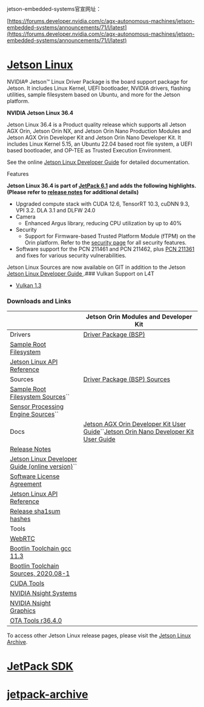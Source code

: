 jetson-embedded-systems官宣网址：

[https://forums.developer.nvidia.com/c/agx-autonomous-machines/jetson-embedded-systems/announcements/71/l/latest](https://forums.developer.nvidia.com/c/agx-autonomous-machines/jetson-embedded-systems/announcements/71/l/latest)

# [Jetson Linux](https://developer.nvidia.com/embedded/jetson-linux-r3640)

NVIDIA® Jetson™ Linux Driver Package is the board support package for Jetson. It includes Linux Kernel, UEFI bootloader, NVIDIA drivers, flashing utilities, sample filesystem based on Ubuntu, and more for the Jetson platform.

**NVIDIA Jetson Linux 36.4**

Jetson Linux 36.4 is a Product quality release which supports all Jetson AGX Orin, Jetson Orin NX, and Jetson Orin Nano Production Modules and Jetson AGX Orin Developer Kit and Jetson Orin Nano Developer Kit. It includes Linux Kernel 5.15, an Ubuntu 22.04 based root file system, a UEFI based bootloader, and OP-TEE as Trusted Execution Environment.

See the online [Jetson Linux Developer Guide](https://docs.nvidia.com/jetson/archives/r36.4/DeveloperGuide/index.html) for detailed documentation.

Features

**Jetson Linux 36.4 is part of [JetPack 6.1](https://developer.nvidia.com/embedded/jetpack-sdk-61) and adds the following highlights. (Please refer to [release notes](https://docs.nvidia.com/jetson/archives/r36.4/ReleaseNotes/Jetson_Linux_Release_Notes_r36.4.pdf) for additional details)**

* Upgraded compute stack with CUDA 12.6, TensorRT 10.3, cuDNN 9.3, VPI 3.2. DLA 3.1 and DLFW 24.0
* Camera
  * Enhanced Argus library, reducing CPU utilization by up to 40%
* Security
  * Support for Firmware-based Trusted Platform Module (fTPM) on the Orin platform. Refer to the [security page](https://docs.nvidia.com/jetson/archives/r36.4/DeveloperGuide/SD/Security.html) for all security features.
* Software support for the PCN 211461 and PCN 211462, plus [PCN 211361](https://developer.nvidia.com/downloads/assets/embedded/secure/jetson/orin_nx/docs/jetson_orin_nx_16gb_pcn211361_bom_addition_of_dram.pdf) and fixes for various security vulnerabilities.

Jetson Linux Sources are now available on GIT in addition to the Jetson [Jetson Linux Developer Guide ](https://docs.nvidia.com/jetson/archives/r36.4/DeveloperGuide/SD/WorkingWithSources.html).### Vulkan Support on L4T

* [Vulkan 1.3](https://developer.nvidia.com/embedded/vulkan)

### Downloads and Links

|                                                                                                                                                                               | Jetson Orin Modules and Developer Kit                                                                                                                                                                                                                                  |
| ----------------------------------------------------------------------------------------------------------------------------------------------------------------------------- | ---------------------------------------------------------------------------------------------------------------------------------------------------------------------------------------------------------------------------------------------------------------------- |
| Drivers                                                                                                                                                                       | [Driver Package (BSP)](https://developer.nvidia.com/downloads/embedded/l4t/r36_release_v4.0/release/Jetson_Linux_R36.4.0_aarch64.tbz2)                                                                                                                                    |
| [Sample Root Filesystem](https://developer.nvidia.com/downloads/embedded/l4t/r36_release_v4.0/release/Tegra_Linux_Sample-Root-Filesystem_R36.4.0_aarch64.tbz2)                   |                                                                                                                                                                                                                                                                        |
| [Jetson Linux API Reference](https://developer.nvidia.com/embedded/L4T/r36_release_v4.0/Release/Jetson_Multimedia_API_r36.4.0_aarch64.tbz2)                                      |                                                                                                                                                                                                                                                                        |
| Sources                                                                                                                                                                       | [Driver Package (BSP) Sources](https://developer.nvidia.com/downloads/embedded/l4t/r36_release_v4.0/sources/public_sources.tbz2)                                                                                                                                          |
| [Sample Root Filesystem Sources](https://developer.nvidia.com/downloads/embedded/l4t/r36_release_v4.0/sources/ubuntu_jammy-l4t_aarch64_src.tbz2)``                               |                                                                                                                                                                                                                                                                        |
| [Sensor Processing Engine Sources](https://developer.nvidia.com/downloads/embedded/l4t/r36_release_v4.0/sources/public_sources.tbz2)``                                           |                                                                                                                                                                                                                                                                        |
| Docs                                                                                                                                                                          | [Jetson AGX Orin Developer Kit User Guide](https://developer.nvidia.com/embedded/learn/jetson-agx-orin-devkit-user-guide/index.html)``[Jetson Orin Nano Developer Kit User Guide](https://developer.nvidia.com/embedded/learn/jetson-orin-nano-devkit-user-guide/index.html) |
| [Release Notes](https://docs.nvidia.com/jetson/archives/r36.4/ReleaseNotes/Jetson_Linux_Release_Notes_r36.4.pdf)                                                                 |                                                                                                                                                                                                                                                                        |
| [Jetson Linux Developer Guide (online version)](https://docs.nvidia.com/jetson/archives/r36.4/DeveloperGuide/)``                                                                 |                                                                                                                                                                                                                                                                        |
| [Software License Agreement](https://developer.nvidia.com/downloads/embedded/l4t/r36_release_v4.0/release/tegra_software_license_agreement-tegra-linux.txt)                      |                                                                                                                                                                                                                                                                        |
| [Jetson Linux API Reference](https://developer.nvidia.com/downloads/embedded/l4t/r36_release_v4.0/docs/NVIDIA_Jetson_Linux_MultimediaAPIReference.zip)                           |                                                                                                                                                                                                                                                                        |
| [Release sha1sum hashes](https://developer.nvidia.com/downloads/embedded/l4t/r36_release_v4.0/release/release_sha_hashes.txt)                                                    |                                                                                                                                                                                                                                                                        |
| Tools                                                                                                                                                                         |                                                                                                                                                                                                                                                                        |
| [WebRTC](https://developer.nvidia.com/downloads/embedded/l4t/r36_release_v4.0/release/WebRTC_r36.4.0_aarch64.tbz2)                                                               |                                                                                                                                                                                                                                                                        |
| [Bootlin Toolchain gcc 11.3](https://developer.nvidia.com/downloads/embedded/l4t/r36_release_v3.0/toolchain/aarch64--glibc--stable-2022.08-1.tar.bz2)                            |                                                                                                                                                                                                                                                                        |
| [Bootlin Toolchain Sources, 2020.08-1](https://developer.nvidia.com/downloads/embedded/l4t/r36_release_v3.0/toolchain/toolchain-source_toolchains.bootlin.com-2022.08.1.tar.bz2) |                                                                                                                                                                                                                                                                        |
| [CUDA Tools](https://developer.nvidia.com/embedded/develop/tools)                                                                                                                |                                                                                                                                                                                                                                                                        |
| [NVIDIA Nsight Systems](https://developer.nvidia.com/nsight-systems)                                                                                                             |                                                                                                                                                                                                                                                                        |
| [NVIDIA Nsight Graphics](https://developer.nvidia.com/nsight-graphics)                                                                                                           |                                                                                                                                                                                                                                                                        |
| [OTA Tools r36.4.0](https://developer.nvidia.com/downloads/embedded/l4t/r36_release_v4.0/release/ota_tools_r36.4.0_aarch64.tbz2)                                                 |                                                                                                                                                                                                                                                                        |

To access other Jetson Linux release pages, please visit the [Jetson Linux Archive](https://developer.nvidia.com/embedded/jetson-linux-archive).

# [JetPack SDK](https://developer.nvidia.com/embedded/jetpack-sdk-61)

# [jetpack-archive](https://developer.nvidia.com/embedded/jetpack-archive)
